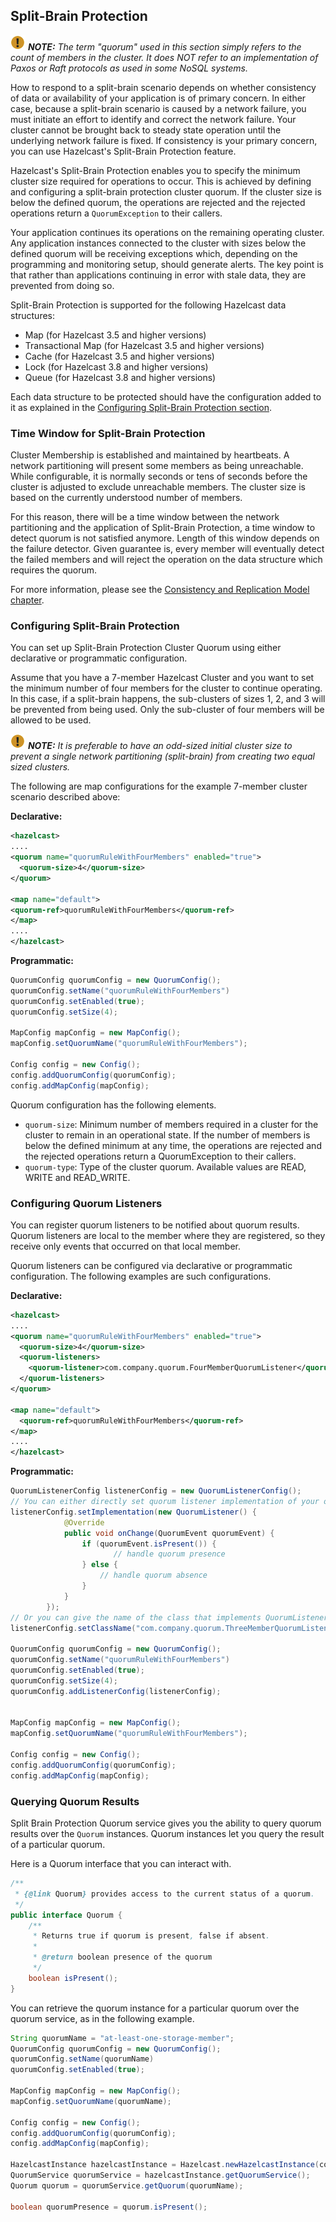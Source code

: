 ## Split-Brain Protection

![image](images/NoteSmall.jpg) ***NOTE:*** *The term "quorum" used in this section simply refers to the count of members in the cluster. It does NOT refer to an implementation of Paxos or Raft protocols as used in some NoSQL systems.*

How to respond to a split-brain scenario depends on whether consistency of data or availability of your application is of primary concern. In either case, because a split-brain scenario is caused by a network failure, you must initiate an effort to identify and correct the network failure. Your cluster cannot be brought back to steady state operation until the underlying network failure is fixed. If consistency is your primary concern, you can use Hazelcast's  Split-Brain Protection feature.

Hazelcast's Split-Brain Protection enables you to specify the minimum cluster size required for operations to occur. This is achieved by defining and configuring a split-brain protection cluster quorum. If the cluster size is below the defined quorum, the operations are rejected and the rejected operations return a `QuorumException` to their callers.

Your application continues its operations on the remaining operating cluster. Any application instances connected to the cluster with sizes below the defined quorum will be receiving exceptions which, depending on the programming and monitoring setup, should generate alerts. The key point is that rather than applications continuing in error with stale data, they are prevented from doing so.

Split-Brain Protection is supported for the following Hazelcast data structures:

* Map (for Hazelcast 3.5 and higher versions)
* Transactional Map (for Hazelcast 3.5 and higher versions)
* Cache (for Hazelcast 3.5 and higher versions)
* Lock (for Hazelcast 3.8 and higher versions)
* Queue (for Hazelcast 3.8 and higher versions)

Each data structure to be protected should have the configuration added to it as explained in the [Configuring Split-Brain Protection section](#configuring-split-brain-protection).

### Time Window for Split-Brain Protection

Cluster Membership is established and maintained by heartbeats. A network partitioning will present some members as being unreachable. While configurable, it is normally seconds or tens of seconds before the cluster is adjusted to exclude unreachable members. The cluster size is based on the currently understood number of members.

For this reason, there will be a time window between the network partitioning and the application of Split-Brain Protection, a time window to detect quorum is not satisfied anymore. Length of this window depends on the failure detector. Given guarantee is, every member will eventually detect the failed members and will reject the operation on the data structure which requires the quorum.

For more information, please see the [Consistency and Replication Model chapter](#consistency-and-replication-model).


### Configuring Split-Brain Protection



You can set up Split-Brain Protection Cluster Quorum using either declarative or programmatic configuration.

Assume that you have a 7-member Hazelcast Cluster and you want to set the minimum number of four members for the cluster to continue operating. In this case, if a split-brain happens, the sub-clusters of sizes 1, 2, and 3 will be prevented from being used. Only the sub-cluster of four members will be allowed to be used.

![image](images/NoteSmall.jpg) ***NOTE:*** *It is preferable to have an odd-sized initial cluster size to prevent a single network partitioning (split-brain) from creating two equal sized clusters.*


The following are map configurations for the example 7-member cluster scenario described above:

**Declarative:**

```xml
<hazelcast>
....
<quorum name="quorumRuleWithFourMembers" enabled="true">
  <quorum-size>4</quorum-size>
</quorum>

<map name="default">
<quorum-ref>quorumRuleWithFourMembers</quorum-ref>
</map>
....
</hazelcast>

```

**Programmatic:**

```java
QuorumConfig quorumConfig = new QuorumConfig();
quorumConfig.setName("quorumRuleWithFourMembers")
quorumConfig.setEnabled(true);
quorumConfig.setSize(4);

MapConfig mapConfig = new MapConfig();
mapConfig.setQuorumName("quorumRuleWithFourMembers");

Config config = new Config();
config.addQuorumConfig(quorumConfig);
config.addMapConfig(mapConfig);

```

Quorum configuration has the following elements.


- `quorum-size`: Minimum number of members required in a cluster for the cluster to remain in an operational state. If the number of members is below the defined minimum at any time, the operations are rejected and the rejected operations return a QuorumException to their callers.
- `quorum-type`: Type of the cluster quorum. Available values are READ, WRITE and READ_WRITE.



### Configuring Quorum Listeners

You can register quorum listeners to be notified about quorum results. Quorum listeners are local to the member where they are registered, so they receive only events that occurred on that local member.

Quorum listeners can be configured via declarative or programmatic configuration. The following examples are such configurations.

**Declarative:**

```xml
<hazelcast>
....
<quorum name="quorumRuleWithFourMembers" enabled="true">
  <quorum-size>4</quorum-size>
  <quorum-listeners>
    <quorum-listener>com.company.quorum.FourMemberQuorumListener</quorum-listener>
  </quorum-listeners>
</quorum>

<map name="default">
  <quorum-ref>quorumRuleWithFourMembers</quorum-ref>
</map>
....
</hazelcast>
```

**Programmatic:**

```java
QuorumListenerConfig listenerConfig = new QuorumListenerConfig();
// You can either directly set quorum listener implementation of your own
listenerConfig.setImplementation(new QuorumListener() {
            @Override
            public void onChange(QuorumEvent quorumEvent) {
                if (quorumEvent.isPresent()) {
                       // handle quorum presence
                } else {
                    // handle quorum absence
                }
            }
        });
// Or you can give the name of the class that implements QuorumListener interface.
listenerConfig.setClassName("com.company.quorum.ThreeMemberQuorumListener");

QuorumConfig quorumConfig = new QuorumConfig();
quorumConfig.setName("quorumRuleWithFourMembers")
quorumConfig.setEnabled(true);
quorumConfig.setSize(4);
quorumConfig.addListenerConfig(listenerConfig);


MapConfig mapConfig = new MapConfig();
mapConfig.setQuorumName("quorumRuleWithFourMembers");

Config config = new Config();
config.addQuorumConfig(quorumConfig);
config.addMapConfig(mapConfig);
```




### Querying Quorum Results

Split Brain Protection Quorum service gives you the ability to query quorum results over the `Quorum` instances. Quorum instances let you query the result of a particular quorum.

Here is a Quorum interface that you can interact with.

```java
/**
 * {@link Quorum} provides access to the current status of a quorum.
 */
public interface Quorum {
    /**
     * Returns true if quorum is present, false if absent.
     *
     * @return boolean presence of the quorum
     */
    boolean isPresent();
}
```
You can retrieve the quorum instance for a particular quorum over the quorum service, as in the following example.

```java
String quorumName = "at-least-one-storage-member";
QuorumConfig quorumConfig = new QuorumConfig();
quorumConfig.setName(quorumName)
quorumConfig.setEnabled(true);

MapConfig mapConfig = new MapConfig();
mapConfig.setQuorumName(quorumName);

Config config = new Config();
config.addQuorumConfig(quorumConfig);
config.addMapConfig(mapConfig);

HazelcastInstance hazelcastInstance = Hazelcast.newHazelcastInstance(config);
QuorumService quorumService = hazelcastInstance.getQuorumService();
Quorum quorum = quorumService.getQuorum(quorumName);

boolean quorumPresence = quorum.isPresent();

```
